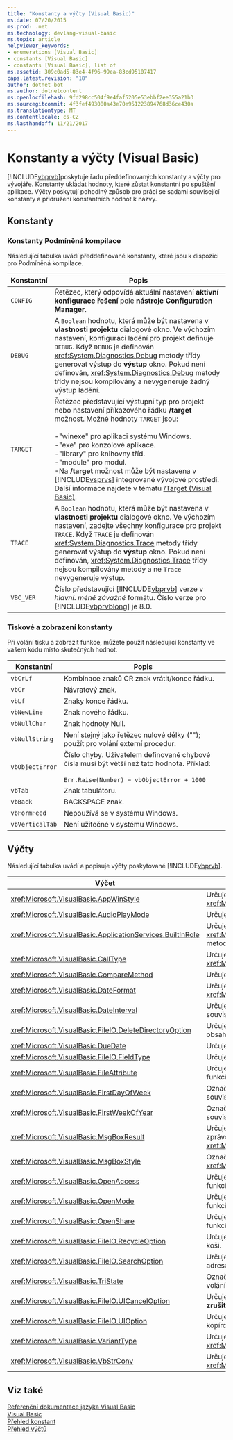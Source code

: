```yaml
---
title: "Konstanty a výčty (Visual Basic)"
ms.date: 07/20/2015
ms.prod: .net
ms.technology: devlang-visual-basic
ms.topic: article
helpviewer_keywords:
- enumerations [Visual Basic]
- constants [Visual Basic]
- constants [Visual Basic], list of
ms.assetid: 309c0ad5-83e4-4f96-99ea-83cd95107417
caps.latest.revision: "18"
author: dotnet-bot
ms.author: dotnetcontent
ms.openlocfilehash: 9fd298cc504f9e4faf5205e53ebbf2ee355a21b3
ms.sourcegitcommit: 4f3fef493080a43e70e951223894768d36ce430a
ms.translationtype: MT
ms.contentlocale: cs-CZ
ms.lasthandoff: 11/21/2017
---
```

# <a name="constants-and-enumerations-visual-basic"></a>Konstanty a výčty (Visual Basic)
[!INCLUDE[vbprvb](~/includes/vbprvb-md.md)]poskytuje řadu předdefinovaných konstanty a výčty pro vývojáře. Konstanty ukládat hodnoty, které zůstat konstantní po spuštění aplikace. Výčty poskytují pohodlný způsob pro práci se sadami související konstanty a přidružení konstantních hodnot k názvy.  
  
## <a name="constants"></a>Konstanty  
  
### <a name="conditional-compilation-constants"></a>Konstanty Podmíněná kompilace  
 Následující tabulka uvádí předdefinované konstanty, které jsou k dispozici pro Podmíněná kompilace.  
  
|**Konstantní**|**Popis**|  
|---|---|  
|`CONFIG`|Řetězec, který odpovídá aktuální nastavení **aktivní konfigurace řešení** pole **nástroje Configuration Manager**.|  
|`DEBUG`|A `Boolean` hodnotu, která může být nastavena v **vlastnosti projektu** dialogové okno. Ve výchozím nastavení, konfiguraci ladění pro projekt definuje `DEBUG`. Když `DEBUG` je definován <xref:System.Diagnostics.Debug> metody třídy generovat výstup do **výstup** okno. Pokud není definován, <xref:System.Diagnostics.Debug> metody třídy nejsou kompilovány a nevygeneruje žádný výstup ladění.|  
|`TARGET`|Řetězec představující výstupní typ pro projekt nebo nastavení příkazového řádku **/target** možnost. Možné hodnoty `TARGET` jsou:<br /><br /> -"winexe" pro aplikaci systému Windows.<br />-"exe" pro konzolové aplikace.<br />-"library" pro knihovny tříd.<br />-"module" pro modul.<br />-Na **/target** možnost může být nastavena v [!INCLUDE[vsprvs](~/includes/vsprvs-md.md)] integrované vývojové prostředí. Další informace najdete v tématu [/Target (Visual Basic)](../../visual-basic/reference/command-line-compiler/target.md).|  
|`TRACE`|A `Boolean` hodnotu, která může být nastavena v **vlastnosti projektu** dialogové okno. Ve výchozím nastavení, zadejte všechny konfigurace pro projekt `TRACE`. Když `TRACE` je definován <xref:System.Diagnostics.Trace> metody třídy generovat výstup do **výstup** okno. Pokud není definován, <xref:System.Diagnostics.Trace> třídy nejsou kompilovány metody a ne `Trace` nevygeneruje výstup.|  
|`VBC_VER`|Číslo představující [!INCLUDE[vbprvb](~/includes/vbprvb-md.md)] verze v *hlavní*. *méně závažné* formátu. Číslo verze pro [!INCLUDE[vbprvblong](~/includes/vbprvblong-md.md)] je 8.0.|  
  
### <a name="print-and-display-constants"></a>Tiskové a zobrazení konstanty  
 Při volání tisku a zobrazit funkce, můžete použít následující konstanty ve vašem kódu místo skutečných hodnot.  
  
|**Konstantní**|**Popis**|  
|---|---|  
|`vbCrLf`|Kombinace znaků CR znak vrátit/konce řádku.|  
|`vbCr`|Návratový znak.|  
|`vbLf`|Znaky konce řádku.|  
|`vbNewLine`|Znak nového řádku.|  
|`vbNullChar`|Znak hodnoty Null.|  
|`vbNullString`|Není stejný jako řetězec nulové délky (""); použít pro volání externí procedur.|  
|`vbObjectError`|Číslo chyby. Uživatelem definované chybové čísla musí být větší než tato hodnota. Příklad:<br /><br /> `Err.Raise(Number) = vbObjectError + 1000`|  
|`vbTab`|Znak tabulátoru.|  
|`vbBack`|BACKSPACE znak.|  
|`vbFormFeed`|Nepoužívá se v systému Windows.|  
|`vbVerticalTab`|Není užitečné v systému Windows.|  
  
## <a name="enumerations"></a>Výčty  
 Následující tabulka uvádí a popisuje výčty poskytované [!INCLUDE[vbprvb](~/includes/vbprvb-md.md)].  
  
|Výčet|Popis|  
|---|---|  
|<xref:Microsoft.VisualBasic.AppWinStyle>|Určuje styl okna používat pro programu vyvolaná při volání <xref:Microsoft.VisualBasic.Interaction.Shell%2A> funkce.|  
|<xref:Microsoft.VisualBasic.AudioPlayMode>|Určuje, jak k přehrání zvuků při volání metody zvuk.|  
|<xref:Microsoft.VisualBasic.ApplicationServices.BuiltInRole>|Určuje typ role ke kontrole při volání metody <xref:Microsoft.VisualBasic.ApplicationServices.User.IsInRole%2A> metoda.|  
|<xref:Microsoft.VisualBasic.CallType>|Určuje typ volanou při volání procedury <xref:Microsoft.VisualBasic.Interaction.CallByName%2A> funkce.|  
|<xref:Microsoft.VisualBasic.CompareMethod>|Určuje, jak porovnat řetězce při volání funkce porovnání.|  
|<xref:Microsoft.VisualBasic.DateFormat>|Určuje, jak zobrazit data při volání metody <xref:Microsoft.VisualBasic.Strings.FormatDateTime%2A> funkce.|  
|<xref:Microsoft.VisualBasic.DateInterval>|Určuje, jak určit a formátu časových intervalů při volání funkcí souvisejících s datem.|  
|<xref:Microsoft.VisualBasic.FileIO.DeleteDirectoryOption>|Určuje, co se má provést při adresáře, který má být odstraněn obsahuje soubory a adresáře.|  
|<xref:Microsoft.VisualBasic.DueDate>|Určuje způsob platby při volání metody finanční.|  
|<xref:Microsoft.VisualBasic.FileIO.FieldType>|Určuje, jestli jsou oddělené textových polí nebo pevnou šířkou.|  
|<xref:Microsoft.VisualBasic.FileAttribute>|Určuje atributy souborů pro použití při volání přístup k souborům funkcí.|  
|<xref:Microsoft.VisualBasic.FirstDayOfWeek>|Označuje první den v týdnu pro použití při volání funkcí souvisejících s datem.|  
|<xref:Microsoft.VisualBasic.FirstWeekOfYear>|Označuje první týden v roce pro použití při volání funkcí souvisejících s datem.|  
|<xref:Microsoft.VisualBasic.MsgBoxResult>|Určuje, které tlačítko došlo ke stisknutí tlačítka v okně se zprávou, vrácený <xref:Microsoft.VisualBasic.Interaction.MsgBox%2A> funkce.|  
|<xref:Microsoft.VisualBasic.MsgBoxStyle>|Označuje tlačítek, která se zobrazí při volání metody <xref:Microsoft.VisualBasic.Interaction.MsgBox%2A> funkce.|  
|<xref:Microsoft.VisualBasic.OpenAccess>|Určuje, jak otevřít soubor při volání metody přístupu k souborům funkcí.|  
|<xref:Microsoft.VisualBasic.OpenMode>|Určuje, jak otevřít soubor při volání metody přístupu k souborům funkcí.|  
|<xref:Microsoft.VisualBasic.OpenShare>|Určuje, jak otevřít soubor při volání metody přístupu k souborům funkcí.|  
|<xref:Microsoft.VisualBasic.FileIO.RecycleOption>|Určuje, zda by měl být soubor trvale odstraněn nebo umístěny v koši.|  
|<xref:Microsoft.VisualBasic.FileIO.SearchOption>|Určuje, jestli má vyhledat všechny nebo pouze nejvyšší úrovně adresáře.|  
|<xref:Microsoft.VisualBasic.TriState>|Označuje `Boolean` hodnotu nebo výchozí jestli se mají použít při volání funkcí formátování čísel.|  
|<xref:Microsoft.VisualBasic.FileIO.UICancelOption>|Určuje, jaké je třeba provést v případě, že uživatel klikne na **zrušit** během operace.|  
|<xref:Microsoft.VisualBasic.FileIO.UIOption>|Určuje, zda se má zobrazit dialogové okno průběhu při kopírování, odstranění nebo přesunutí souborů či adresářů.|  
|<xref:Microsoft.VisualBasic.VariantType>|Určuje typ variant objekt vrácený <xref:Microsoft.VisualBasic.Information.VarType%2A> funkce.|  
|<xref:Microsoft.VisualBasic.VbStrConv>|Určuje, jaký typ převodu se provede při volání <xref:Microsoft.VisualBasic.Strings.StrConv%2A> funkce.|  
  
## <a name="see-also"></a>Viz také  
 [Referenční dokumentace jazyka Visual Basic](../../visual-basic/language-reference/index.md)  
 [Visual Basic](../../visual-basic/index.md)  
 [Přehled konstant](../../visual-basic/programming-guide/language-features/constants-enums/constants-overview.md)  
 [Přehled výčtů](../../visual-basic/programming-guide/language-features/constants-enums/enumerations-overview.md)

